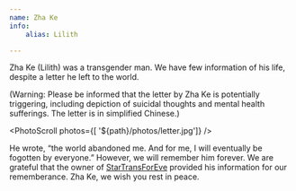 ```yaml
---
name: Zha Ke
info:
    alias: Lilith

---
```


Zha Ke (Lilith) was a transgender man. We have few information of his life, despite a letter he left to the world. 

(Warning: Please be informed that the letter by Zha Ke is potentially triggering, including depiction of suicidal thoughts and mental health sufferings. The letter is in simplified Chinese.)

<PhotoScroll photos={[ '${path}/photos/letter.jpg']} />

He wrote, “the world abandoned me. And for me, I will eventually be fogotten by everyone.” However, we will remember him forever. We are grateful that the owner of [StarTransForEve](https://startransforeve.com/) provided his information for our rememberance. Zha Ke, we wish you rest in peace.
